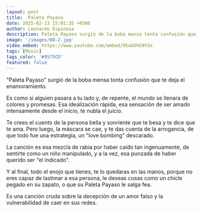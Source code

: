 ```yaml
---
layout: post
title:  Paleta Payaso
date: 2025-02-23 15:01:35 +0300
author: Leonardo Espinosa
description: Paleta Payaso surgió de la boba mensa tonta confusión que te deja el enamoramiento.
image: '/images/08-2.jpg'
video_embed: https://www.youtube.com/embed/OEobOhG9Y5o
tags: [Music]
tags_color: '#9575CD'
featured: false
---
```


"Paleta Payaso" surgió de la boba mensa tonta confusión que te deja el enamoramiento.

Es como si alguien pasara a tu lado y, de repente, el mundo se llenara de colores y promesas. Esa idealización rápida, esa sensación de ser amado intensamente desde el inicio, te nubla el juicio.

Te crees el cuento de la persona bella y sonriente que te besa y te dice que te ama. Pero luego, la máscara se cae, y te das cuenta de la arrogancia, de que todo fue una estrategia, un "love bombing" descarado. 

La canción es esa mezcla de rabia por haber caído tan ingenuamente, de sentirte como un niño manipulado, y a la vez, esa punzada de haber querido ser "el indicado". 

Y al final, todo el enojo que tienes, te lo quedaras en las manos, porque no eres capaz de lastimar a esa persona, le deseas cosas como un chicle pegado en su zapato, o que su Paleta Payaso le salga fea. 

Es una canción cruda sobre la decepción de un amor falso y la vulnerabilidad de caer en sus redes.